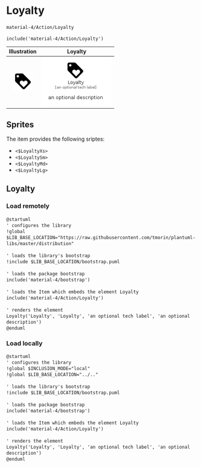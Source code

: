 # Loyalty


```text
material-4/Action/Loyalty
```

```text
include('material-4/Action/Loyalty')
```



| Illustration | Loyalty |
| :---: | :---: |
| ![illustration for Illustration](../../material-4/Action/Loyalty.png) | ![illustration for Loyalty](../../material-4/Action/Loyalty.Local.png) |



## Sprites
The item provides the following sriptes:

- `<$LoyaltyXs>`
- `<$LoyaltySm>`
- `<$LoyaltyMd>`
- `<$LoyaltyLg>`





## Loyalty

### Load remotely
```plantuml
@startuml
' configures the library
!global $LIB_BASE_LOCATION="https://raw.githubusercontent.com/tmorin/plantuml-libs/master/distribution"

' loads the library's bootstrap
!include $LIB_BASE_LOCATION/bootstrap.puml

' loads the package bootstrap
include('material-4/bootstrap')

' loads the Item which embeds the element Loyalty
include('material-4/Action/Loyalty')

' renders the element
Loyalty('Loyalty', 'Loyalty', 'an optional tech label', 'an optional description')
@enduml
```

### Load locally
```plantuml
@startuml
' configures the library
!global $INCLUSION_MODE="local"
!global $LIB_BASE_LOCATION="../.."

' loads the library's bootstrap
!include $LIB_BASE_LOCATION/bootstrap.puml

' loads the package bootstrap
include('material-4/bootstrap')

' loads the Item which embeds the element Loyalty
include('material-4/Action/Loyalty')

' renders the element
Loyalty('Loyalty', 'Loyalty', 'an optional tech label', 'an optional description')
@enduml
```

